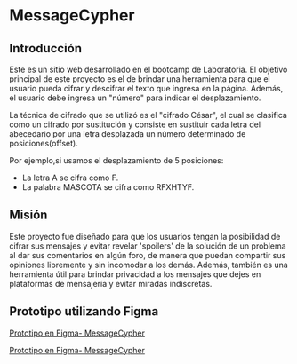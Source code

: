 # MessageCypher

## Introducción

Este es un sitio web desarrollado en el bootcamp de Laboratoria. El objetivo principal de este proyecto
es el de brindar una herramienta para que el usuario pueda cifrar y descifrar el texto que ingresa en la página. Además,
el usuario debe ingresa un "número" para indicar el desplazamiento.

La técnica de cifrado que se utilizó es el "cifrado César", el cual se clasifica como un cifrado por sustitución y consiste en sustituir cada letra del abecedario por una letra desplazada un número determinado de posiciones(offset).

Por ejemplo,si usamos el desplazamiento de 5 posiciones:

- La letra A se cifra como F.
- La palabra MASCOTA se cifra como RFXHTYF.

## Misión

Este proyecto fue diseñado para que los usuarios tengan la posibilidad de cifrar sus mensajes y evitar revelar 'spoilers' de la solución de un problema al dar sus comentarios en algún foro, de manera que puedan compartir sus opiniones libremente y sin incomodar a los demás. Además, también es una herramienta útil para brindar privacidad a los mensajes que dejes en plataformas de mensajería y evitar miradas indiscretas.

## Prototipo utilizando Figma

[Prototipo en Figma- MessageCypher](./src/assets/images/Figma-%20cipher_01.jpg)

[Prototipo en Figma- MessageCypher](./src/assets/images/Figma-%20cipher_02.jpg)
